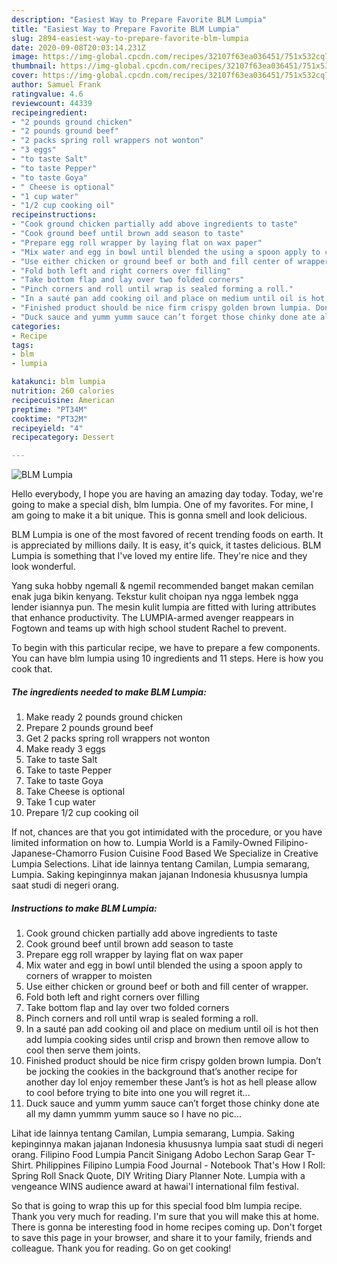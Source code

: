 ```yaml
---
description: "Easiest Way to Prepare Favorite BLM Lumpia"
title: "Easiest Way to Prepare Favorite BLM Lumpia"
slug: 2894-easiest-way-to-prepare-favorite-blm-lumpia
date: 2020-09-08T20:03:14.231Z
image: https://img-global.cpcdn.com/recipes/32107f63ea036451/751x532cq70/blm-lumpia-recipe-main-photo.jpg
thumbnail: https://img-global.cpcdn.com/recipes/32107f63ea036451/751x532cq70/blm-lumpia-recipe-main-photo.jpg
cover: https://img-global.cpcdn.com/recipes/32107f63ea036451/751x532cq70/blm-lumpia-recipe-main-photo.jpg
author: Samuel Frank
ratingvalue: 4.6
reviewcount: 44339
recipeingredient:
- "2 pounds ground chicken"
- "2 pounds ground beef"
- "2 packs spring roll wrappers not wonton"
- "3 eggs"
- "to taste Salt"
- "to taste Pepper"
- "to taste Goya"
- " Cheese is optional"
- "1 cup water"
- "1/2 cup cooking oil"
recipeinstructions:
- "Cook ground chicken partially add above ingredients to taste"
- "Cook ground beef until brown add season to taste"
- "Prepare egg roll wrapper by laying flat on wax paper"
- "Mix water and egg in bowl until blended the using a spoon apply to corners of wrapper to moisten"
- "Use either chicken or ground beef or both and fill center of wrapper."
- "Fold both left and right corners over filling"
- "Take bottom flap and lay over two folded corners"
- "Pinch corners and roll until wrap is sealed forming a roll."
- "In a sauté pan add cooking oil and place on medium until oil is hot then add lumpia cooking sides until crisp and brown then remove allow to cool then serve them joints."
- "Finished product should be nice firm crispy golden brown lumpia. Don’t be jocking the cookies in the background that’s another recipe for another day lol enjoy remember these Jant’s is hot as hell please allow to cool before trying to bite into one you will regret it..."
- "Duck sauce and yumm yumm sauce can’t forget those chinky done ate all my damn yummm yumm sauce so I have no pic..."
categories:
- Recipe
tags:
- blm
- lumpia

katakunci: blm lumpia 
nutrition: 260 calories
recipecuisine: American
preptime: "PT34M"
cooktime: "PT32M"
recipeyield: "4"
recipecategory: Dessert

---
```



![BLM Lumpia](https://img-global.cpcdn.com/recipes/32107f63ea036451/751x532cq70/blm-lumpia-recipe-main-photo.jpg)

Hello everybody, I hope you are having an amazing day today. Today, we're going to make a special dish, blm lumpia. One of my favorites. For mine, I am going to make it a bit unique. This is gonna smell and look delicious.

BLM Lumpia is one of the most favored of recent trending foods on earth. It is appreciated by millions daily. It is easy, it's quick, it tastes delicious. BLM Lumpia is something that I've loved my entire life. They're nice and they look wonderful.

Yang suka hobby ngemall &amp; ngemil recommended banget makan cemilan enak juga bikin kenyang. Tekstur kulit choipan nya ngga lembek ngga lender isiannya pun. The mesin kulit lumpia are fitted with luring attributes that enhance productivity. The LUMPIA-armed avenger reappears in Fogtown and teams up with high school student Rachel to prevent.


To begin with this particular recipe, we have to prepare a few components. You can have blm lumpia using 10 ingredients and 11 steps. Here is how you cook that.

<!--inarticleads1-->

##### The ingredients needed to make BLM Lumpia:

1. Make ready 2 pounds ground chicken
1. Prepare 2 pounds ground beef
1. Get 2 packs spring roll wrappers not wonton
1. Make ready 3 eggs
1. Take to taste Salt
1. Take to taste Pepper
1. Take to taste Goya
1. Take  Cheese is optional
1. Take 1 cup water
1. Prepare 1/2 cup cooking oil


If not, chances are that you got intimidated with the procedure, or you have limited information on how to. Lumpia World is a Family-Owned Filipino-Japanese-Chamorro Fusion Cuisine Food Based We Specialize in Creative Lumpia Selections. Lihat ide lainnya tentang Camilan, Lumpia semarang, Lumpia. Saking kepinginnya makan jajanan Indonesia khususnya lumpia saat studi di negeri orang. 

<!--inarticleads2-->

##### Instructions to make BLM Lumpia:

1. Cook ground chicken partially add above ingredients to taste
1. Cook ground beef until brown add season to taste
1. Prepare egg roll wrapper by laying flat on wax paper
1. Mix water and egg in bowl until blended the using a spoon apply to corners of wrapper to moisten
1. Use either chicken or ground beef or both and fill center of wrapper.
1. Fold both left and right corners over filling
1. Take bottom flap and lay over two folded corners
1. Pinch corners and roll until wrap is sealed forming a roll.
1. In a sauté pan add cooking oil and place on medium until oil is hot then add lumpia cooking sides until crisp and brown then remove allow to cool then serve them joints.
1. Finished product should be nice firm crispy golden brown lumpia. Don’t be jocking the cookies in the background that’s another recipe for another day lol enjoy remember these Jant’s is hot as hell please allow to cool before trying to bite into one you will regret it...
1. Duck sauce and yumm yumm sauce can’t forget those chinky done ate all my damn yummm yumm sauce so I have no pic...


Lihat ide lainnya tentang Camilan, Lumpia semarang, Lumpia. Saking kepinginnya makan jajanan Indonesia khususnya lumpia saat studi di negeri orang. Filipino Food Lumpia Pancit Sinigang Adobo Lechon Sarap Gear T-Shirt. Philippines Filipino Lumpia Food Journal - Notebook That&#39;s How I Roll: Spring Roll Snack Quote, DIY Writing Diary Planner Note. Lumpia with a vengeance WINS audience award at hawai&#39;I international film festival. 

So that is going to wrap this up for this special food blm lumpia recipe. Thank you very much for reading. I'm sure that you will make this at home. There is gonna be interesting food in home recipes coming up. Don't forget to save this page in your browser, and share it to your family, friends and colleague. Thank you for reading. Go on get cooking!
